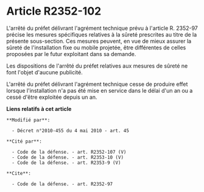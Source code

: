 # Article R2352-102

L'arrêté du préfet délivrant l'agrément technique prévu à l'article R. 2352-97 précise les mesures spécifiques relatives à la
sûreté prescrites au titre de la présente sous-section. Ces mesures peuvent, en vue de mieux assurer la sûreté de
l'installation fixe ou mobile projetée, être différentes de celles proposées par le futur exploitant dans sa demande. 

Les dispositions de l'arrêté du préfet relatives aux mesures de sûreté ne font l'objet d'aucune publicité.

L'arrêté du préfet délivrant l'agrément technique cesse de produire effet lorsque l'installation n'a pas été mise en service
dans le délai d'un an ou a cessé d'être exploitée depuis un an.

**Liens relatifs à cet article**

	**Modifié par**:

	  - Décret n°2010-455 du 4 mai 2010 - art. 45

	**Cité par**:

	  - Code de la défense. - art. R2352-107 (V)
	  - Code de la défense. - art. R2353-10 (V)
	  - Code de la défense. - art. R2353-9 (V)

	**Cite**:

	  - Code de la défense. - art. R2352-97
